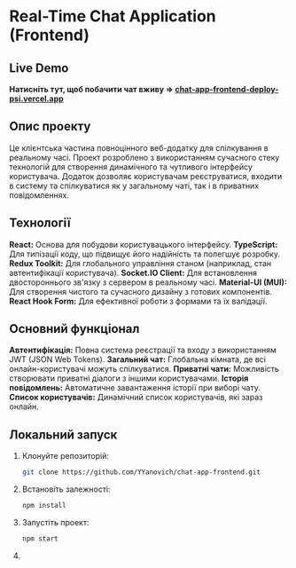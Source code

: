 # Real-Time Chat Application (Frontend)

## Live Demo

**Натисніть тут, щоб побачити чат вживу => [chat-app-frontend-deploy-psi.vercel.app](https://chat-app-frontend-deploy-psi.vercel.app/)** 

## Опис проекту

Це клієнтська частина повноцінного веб-додатку для спілкування в реальному часі. Проект розроблено з використанням сучасного стеку технологій для створення динамічного та чутливого інтерфейсу користувача. Додаток дозволяє користувачам реєструватися, входити в систему та спілкуватися як у загальному чаті, так і в приватних повідомленнях.

## Технології

   **React:** Основа для побудови користувацького інтерфейсу.
   **TypeScript:** Для типізації коду, що підвищує його надійність та полегшує розробку.
   **Redux Toolkit:** Для глобального управління станом (наприклад, стан автентифікації користувача).
   **Socket.IO Client:** Для встановлення двостороннього зв'язку з сервером в реальному часі.
   **Material-UI (MUI):** Для створення чистого та сучасного дизайну з готових компонентів.
   **React Hook Form:** Для ефективної роботи з формами та їх валідації.

## Основний функціонал

   **Автентифікація:** Повна система реєстрації та входу з використанням JWT (JSON Web Tokens).
   **Загальний чат:** Глобальна кімната, де всі онлайн-користувачі можуть спілкуватися.
   **Приватні чати:** Можливість створювати приватні діалоги з іншими користувачами.
   **Історія повідомлень:** Автоматичне завантаження історії при виборі чату.
   **Список користувачів:** Динамічний список користувачів, які зараз онлайн.

## Локальний запуск

1.  Клонуйте репозиторій:
    ```bash
    git clone https://github.com/YYanovich/chat-app-frontend.git
    ```
2.  Встановіть залежності:
    ```bash
    npm install
    ```
3.  Запустіть проект:
    ```bash
    npm start
    ```
4.  